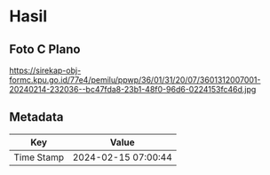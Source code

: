 # Hasil

## Foto C Plano

https://sirekap-obj-formc.kpu.go.id/77e4/pemilu/ppwp/36/01/31/20/07/3601312007001-20240214-232036--bc47fda8-23b1-48f0-96d6-0224153fc46d.jpg


## Metadata

| Key        | Value               |
| ---------- | ------------------- |
| Time Stamp | 2024-02-15 07:00:44 |



